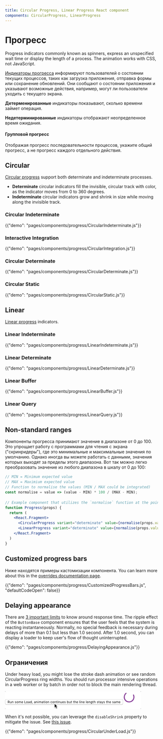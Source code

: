 ```yaml
---
title: Circular Progress, Linear Progress React component
components: CircularProgress, LinearProgress
---
```


# Прогресс

<p class="description">Progress indicators commonly known as spinners, express an unspecified wait time or display the length of a process. The animation works with CSS, not JavaScript.</p>

[Индикаторы прогресса](https://material.io/design/components/progress-indicators.html) информируют пользователей о состоянии текущих процессов, таких как загрузка приложения, отправка формы или сохранение обновлений. Они сообщают о состоянии приложения и указывают возможные действия, например, могут ли пользователи уходить с текущего экрана.

**Детерменированные** индикаторы показывают, сколько времени займет операция.

**Недетерминированные** индикаторы отображают неопределенное время ожидания.

#### Групповой прогресс

Отображая прогресс последовательности процессов, укажите общий прогресс, а не прогресс каждого отдельного действия.

## Circular

[Circular progress](https://material.io/design/components/progress-indicators.html#circular-progress-indicators) support both determinate and indeterminate processes.

- **Determinate** circular indicators fill the invisible, circular track with color, as the indicator moves from 0 to 360 degrees.
- **Indeterminate** circular indicators grow and shrink in size while moving along the invisible track.

### Circular Indeterminate

{{"demo": "pages/components/progress/CircularIndeterminate.js"}}

### Interactive Integration

{{"demo": "pages/components/progress/CircularIntegration.js"}}

### Circular Determinate

{{"demo": "pages/components/progress/CircularDeterminate.js"}}

### Circular Static

{{"demo": "pages/components/progress/CircularStatic.js"}}

## Linear

[Linear progress](https://material.io/design/components/progress-indicators.html#linear-progress-indicators) indicators.

### Linear Indeterminate

{{"demo": "pages/components/progress/LinearIndeterminate.js"}}

### Linear Determinate

{{"demo": "pages/components/progress/LinearDeterminate.js"}}

### Linear Buffer

{{"demo": "pages/components/progress/LinearBuffer.js"}}

### Linear Query

{{"demo": "pages/components/progress/LinearQuery.js"}}

## Non-standard ranges

Компоненты прогресса принимают значение в диапазоне от 0 до 100. Это упрощает работу с программами для чтения с экрана ("скринридеры"), где это минимальные и максимальные значения по умолчанию. Однако иногда вы можете работать с данными, значения которых выходят за пределы этого диапазона. Вот так можно легко преобразовать значение из любого диапазона в шкалу от 0 до 100:

```jsx
// MIN = Minimum expected value
// MAX = Maximium expected value
// Function to normalise the values (MIN / MAX could be integrated)
const normalise = value => (value - MIN) * 100 / (MAX - MIN);

// Example component that utilizes the `normalise` function at the point of render.
function Progress(props) {
  return (
    <React.Fragment>
      <CircularProgress variant="determinate" value={normalise(props.value)} />
      <LinearProgress variant="determinate" value={normalise(props.value)} />
    </React.Fragment>
  )
}
```

## Customized progress bars

Ниже находятся примеры кастомизации компонента. You can learn more about this in the [overrides documentation page](/customization/components/).

{{"demo": "pages/components/progress/CustomizedProgressBars.js", "defaultCodeOpen": false}}

## Delaying appearance

There are [3 important limits](https://www.nngroup.com/articles/response-times-3-important-limits/) to know around response time. The ripple effect of the `ButtonBase` component ensures that the user feels that the system is reacting instantaneously. Normally, no special feedback is necessary during delays of more than 0.1 but less than 1.0 second. After 1.0 second, you can display a loader to keep user's flow of thought uninterrupted.

{{"demo": "pages/components/progress/DelayingAppearance.js"}}

## Ограничения

Under heavy load, you might lose the stroke dash animation or see random CircularProgress ring widths. You should run processor intensive operations in a web worker or by batch in order not to block the main rendering thread.

![heavy load](/static/images/progress/heavy-load.gif)

When it's not possible, you can leverage the `disableShrink` property to mitigate the issue. See [this issue](https://github.com/mui-org/material-ui/issues/10327).

{{"demo": "pages/components/progress/CircularUnderLoad.js"}}